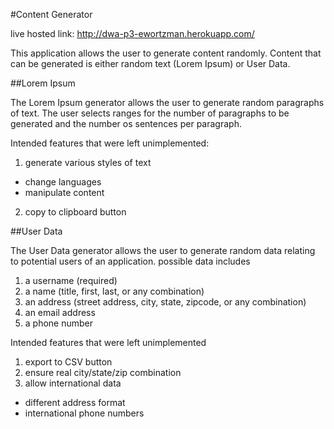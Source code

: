 #Content Generator

live hosted link: http://dwa-p3-ewortzman.herokuapp.com/

This application allows the user to generate content randomly.  Content that can be generated is either random text (Lorem Ipsum) or User Data.

##Lorem Ipsum

The Lorem Ipsum generator allows the user to generate random paragraphs of text.  The user selects ranges for the number of paragraphs to be generated and the number os sentences per paragraph.

Intended features that were left unimplemented:
1. generate various styles of text
  * change languages
  * manipulate content
2. copy to clipboard button

##User Data

The User Data generator allows the user to generate random data relating to potential users of an application.  possible data includes
1. a username (required)
2. a name (title, first, last, or any combination)
3. an address (street address, city, state, zipcode, or any combination)
4. an email address
5. a phone number

Intended features that were left unimplemented
1. export to CSV button
2. ensure real city/state/zip combination
3. allow international data
  * different address format
  * international phone numbers